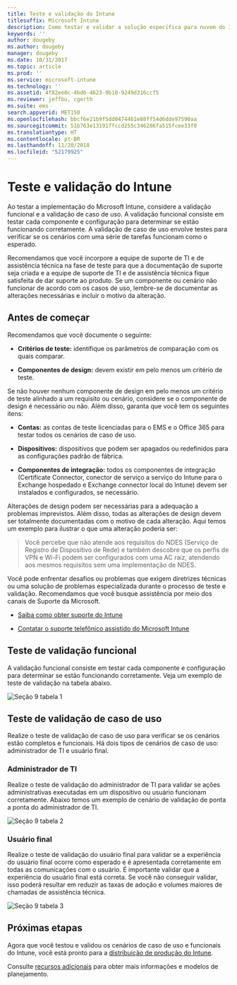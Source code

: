 ```yaml
---
title: Teste e validação do Intune
titlesuffix: Microsoft Intune
description: Como testar e validar a solução específica para nuvem do Intune em seu ambiente.
keywords: ''
author: dougeby
ms.author: dougeby
manager: dougeby
ms.date: 10/31/2017
ms.topic: article
ms.prod: ''
ms.service: microsoft-intune
ms.technology: ''
ms.assetid: 4f82ee0c-4bd6-4623-9b10-9249d316ccf5
ms.reviewer: jeffbu, cgerth
ms.suite: ems
search.appverid: MET150
ms.openlocfilehash: bbcf6e21b9f5dd0474461e88ff54d6dde97590aa
ms.sourcegitcommit: 51b763e131917fccd255c346286fa515fcee33f0
ms.translationtype: HT
ms.contentlocale: pt-BR
ms.lasthandoff: 11/20/2018
ms.locfileid: "52179925"
---
```

# <a name="intune-testing-and-validation"></a>Teste e validação do Intune

Ao testar a implementação do Microsoft Intune, considere a validação funcional e a validação de caso de uso. A validação funcional consiste em testar cada componente e configuração para determinar se estão funcionando corretamente. A validação de caso de uso envolve testes para verificar se os cenários com uma série de tarefas funcionam como o esperado. 

Recomendamos que você incorpore a equipe de suporte de TI e de assistência técnica na fase de teste para que a documentação de suporte seja criada e a equipe de suporte de TI e de assistência técnica fique satisfeita de dar suporte ao produto. Se um componente ou cenário não funcionar de acordo com os casos de uso, lembre-se de documentar as alterações necessárias e incluir o motivo da alteração.

## <a name="before-you-begin"></a>Antes de começar

Recomendamos que você documente o seguinte:

-   **Critérios de teste:** identifique os parâmetros de comparação com os quais comparar.

-   **Componentes de design:** devem existir em pelo menos um critério de teste.

Se não houver nenhum componente de design em pelo menos um critério de teste alinhado a um requisito ou cenário, considere se o componente de design é necessário ou não. Além disso, garanta que você tem os seguintes itens:

-   **Contas:** as contas de teste licenciadas para o EMS e o Office 365 para testar todos os cenários de caso de uso.

-   **Dispositivos:** dispositivos que podem ser apagados ou redefinidos para as configurações padrão de fábrica.

-   **Componentes de integração:** todos os componentes de integração (Certificate Connector, conector de serviço a serviço do Intune para o Exchange hospedado e Exchange connector local do Intune) devem ser instalados e configurados, se necessário.

Alterações de design podem ser necessárias para a adequação a problemas imprevistos. Além disso, todas as alterações de design devem ser totalmente documentadas com o motivo de cada alteração. Aqui temos um exemplo para ilustrar o que uma alteração poderia ser:

<blockquote>Você percebe que não atende aos requisitos do NDES (Serviço de Registro de Dispositivo de Rede) e também descobre que os perfis de VPN e Wi-Fi podem ser configurados com uma AC raiz, atendendo aos mesmos requisitos sem uma implementação de NDES.</blockquote>

Você pode enfrentar desafios ou problemas que exigem diretrizes técnicas ou uma solução de problemas especializada durante o processo de teste e validação. Recomendamos que você busque assistência por meio dos canais de Suporte da Microsoft.

-   [Saiba como obter suporte do Intune](get-support.md)

-   [Contatar o suporte telefônico assistido do Microsoft Intune](/intune-classic/troubleshoot/contact-assisted-phone-support-for-microsoft-intune)

## <a name="functional-validation-testing"></a>Teste de validação funcional

A validação funcional consiste em testar cada componente e configuração para determinar se estão funcionando corretamente. Veja um exemplo de teste de validação na tabela abaixo.

![Seção 9 tabela 1](./media/section-9-image-1-table.PNG)

## <a name="use-case-validation-testing"></a>Teste de validação de caso de uso

Realize o teste de validação de caso de uso para verificar se os cenários estão completos e funcionais. Há dois tipos de cenários de caso de uso: administrador de TI e usuário final.

### <a name="it-admin"></a>Administrador de TI

Realize o teste de validação do administrador de TI para validar se ações administrativas executadas em um dispositivo ou usuário funcionam corretamente. Abaixo temos um exemplo de cenário de validação de ponta a ponta do administrador de TI.

![Seção 9 tabela 2](./media/section-9-image-2-table.PNG)

### <a name="end-user"></a>Usuário final

Realize o teste de validação do usuário final para validar se a experiência do usuário final ocorre como esperado e é apresentada corretamente em todas as comunicações com o usuário. É importante validar que a experiência do usuário final está correta. Se você não conseguir validar, isso poderá resultar em reduzir as taxas de adoção e volumes maiores de chamadas de assistência técnica.

![Seção 9 tabela 3](./media/section-9-image-3-table.PNG)

## <a name="next-steps"></a>Próximas etapas

Agora que você testou e validou os cenários de caso de uso e funcionais do Intune, você está pronto para a [distribuição de produção do Intune](planning-guide-rollout-plan.md).

Consulte [recursos adicionais](planning-guide-resources.md) para obter mais informações e modelos de planejamento.
